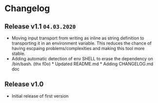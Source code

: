 # Changelog
## Release v1.1 `04.03.2020`
* Moving input transport from writing as inline as string definition to 
transporting it in an environment variable. This reduces the chance of 
having escpaing problems/complexities and making this tool more stable. 
* Adding automatic detection of env SHELL to erase the dependency on 
/bin/bash. (thx f0o) * Updated README.md * Adding CHANGELOG.md doc
## Release v1.0
* Initial release of first version
